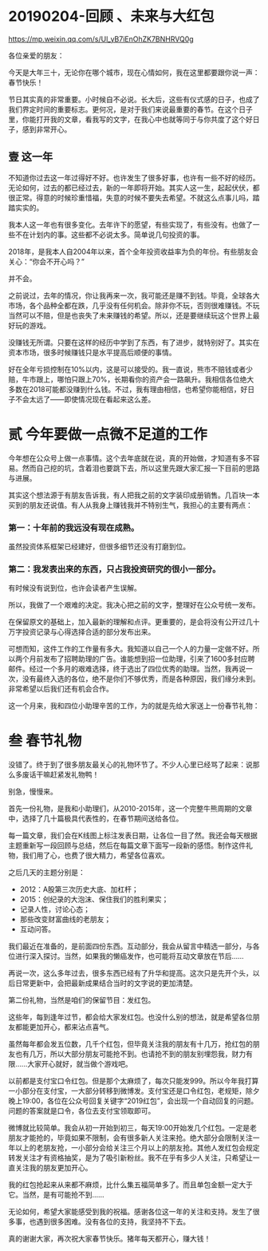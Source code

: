 # 20190204-回顾 、未来与大红包

https://mp.weixin.qq.com/s/Ul_yB7iEnOhZK7BNHRVQ0g



各位亲爱的朋友：

今天是大年三十，无论你在哪个城市，现在心情如何，我在这里都要跟你说一声：春节快乐！

节日其实真的非常重要。小时候自不必说。长大后，这些有仪式感的日子，也成了我们界定时间的重要标志。更何况，是对于我们来说最重要的春节。在这个日子里，你能打开我的文章，看我写的文字，在我心中也就等同于与你共度了这个好日子，感到非常开心。

## 壹 这一年

不知道你过去这一年过得好不好。也许发生了很多好事，也许有一些不好的经历。无论如何，过去的都已经过去，新的一年即将开始。其实人这一生，起起伏伏，都很正常。得意的时候珍重惜福，失意的时候不要失去希望。不就这么点事儿吗，踏踏实实的。

我本人这一年也有很多变化。去年许下的愿望，有些实现了，有些没有。也做了一些不在计划内的事。这些都不必说太多。简单说几句投资的事。

2018年，是我本人自2004年以来，首个全年投资收益率为负的年份。有些朋友会关心：“你会不开心吗？”

并不会。

之前说过，去年的情况，你让我再来一次，我可能还是赚不到钱。毕竟，全球各大市场，各个品种全都在跌，几乎没有任何机会。除非你不玩，否则很难赚钱。不玩当然可以不赔，但是也丧失了未来赚钱的希望。所以，还是要继续玩这个世界上最好玩的游戏。

没赚钱无所谓。只要在这样的经历中学到了东西，有了进步，就特别好了。其实在资本市场，很多时候赚钱只是水平提高后顺便的事情。

好在全年亏损控制在10%以内，这是可以接受的。我一直说，熊市不赔钱或者少赔，牛市跟上，哪怕只跟上70%，长期看你的资产会一路飙升。我相信各位绝大多数在2018可能都没赚到什么钱。不过，我有理由相信，也希望你能相信，好日子不会太远了——即使情况现在看起来这么差。

# 贰 今年要做一点微不足道的工作

今年想在公众号上做一点事情。这个去年底就在说，真的开始做，才知道有多不容易。然而自己挖的坑，含着泪也要跳下去，所以这里先跟大家汇报一下目前的思路与进展。

其实这个想法源于有朋友告诉我，有人把我之前的文字装印成册销售。几百块一本买到的朋友还说值。有人从我身上赚钱我并不特别生气，我担心的主要有两点：

### 第一：十年前的我远没有现在成熟。

虽然投资体系框架已经建好，但很多细节还没有打磨到位。

### 第二：我发表出来的东西，只占我投资研究的很小一部分。

有时候没有说到位，也许会读者产生误解。

所以，我做了一个艰难的决定。我决心把之前的文字，整理好在公众号统一发布。

在保留原文的基础上，加入最新的理解和点评。更重要的，是会将没有公开过几十万字投资记录与心得选择合适的部分发布出来。

可想而知，这件工作的工作量有多大。我知道以自己一个人的力量一定做不好。所以两个月前发布了招聘助理的广告。谁能想到招一位助理，引来了1600多封应聘邮件。经过一个多月的艰难选择，终于选出了四位优秀的助理。当然，我再说一次，没有最终入选的各位，绝不是你们不够优秀，而是各种原因，我们缘分未到。非常希望以后我们还有机会合作。

这一个月来，我和四位小助理辛苦的工作，为的就是先给大家送上一份春节礼物：

# 叁 春节礼物

没错了。终于到了很多朋友最关心的礼物环节了。不少人心里已经骂了起来：说那么多废话干嘛赶紧发礼物鸭！

别急，慢慢来。

首先一份礼物，是我和小助理们，从2010-2015年，这一个完整牛熊周期的文章中，选择了几十篇极具代表性的，在春节期间送给各位。

每一篇文章，我们会在K线图上标注发表日期，让各位一目了然。我还会每天根据主题重新写一段回顾与总结，然后在每篇文章下面写一段新的感悟。制作这件礼物，我们用了心，也费了很大精力，希望各位喜欢。

之后几天的主题分别是：

- 2012：A股第三次历史大底、加杠杆；
- 2015：创纪录的大泡沫、保住我们的胜利果实；
- 记录人性，讨论心态；
- 那些改变财富曲线的老朋友；
- 互动问答。

我们最近在准备的，是前面四份东西。互动部分，我会从留言中精选一部分，与各位进行深入探讨。当然，如果我的懒癌发作，也可能将互动文章放在节后……

再说一次，这么多年过去，很多东西已经有了升华和提高。这次只是先开个头，以后日常更新中，会把最新成果结合当时的文字说的更加清楚。

第二份礼物，当然是咱们的保留节目：发红包。

这些年，每到逢年过节，都会给大家发红包。也没什么别的想法，就是希望各位朋友都能更加开心，都来沾点喜气。

虽然每年都会发五位数，几千个红包，但毕竟关注我的朋友有十几万，抢红包的朋友也有几万，所以大部分朋友可能抢不到。也请抢不到的朋友别埋怨我，财力有限……大家开心就好，就当做个游戏吧。

以前都是支付宝口令红包。但是那个太麻烦了，每次只能发999。所以今年我打算一小部分在支付宝，一大部分转移到微博发。支付宝还是口令红包，老规矩，除夕晚上19:00，各位在公众号回复关键字“2019红包”，会出现一个自动回复的问题。问题的答案就是口令，各位去支付宝领取即可。

微博就比较简单。我会从初一开始到初三，每天19:00开始发几个红包。一定是老朋友才能抢的，毕竟如果不限制，会有很多新人关注来抢。绝大部分会限制关注一年以上的老朋友抢，一小部分会给关注三个月以上的朋友抢。其他人发红包会规定转发关注才有资格抽奖，是为了吸引新粉丝。我不在乎有多少人关注，只希望让一直关注我的朋友更加开心。

我的红包抢起来从来都不麻烦，比什么集五福简单多了。而且单包金额一定大于它。当然，是有可能抢不到……

无论如何，希望大家能感受到我的祝福。感谢各位这一年的关注和支持。发生了很多事，也遇到很多困难。没有各位的支持，我坚持不下去。

真的谢谢大家，再次祝大家春节快乐。猪年每天都开心，赚大钱！